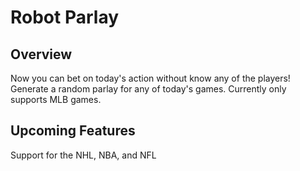 # Robot Parlay

## Overview

Now you can bet on today's action without know any of the players! Generate a random parlay for any of today's games. Currently only supports MLB games.

## Upcoming Features

Support for the NHL, NBA, and NFL